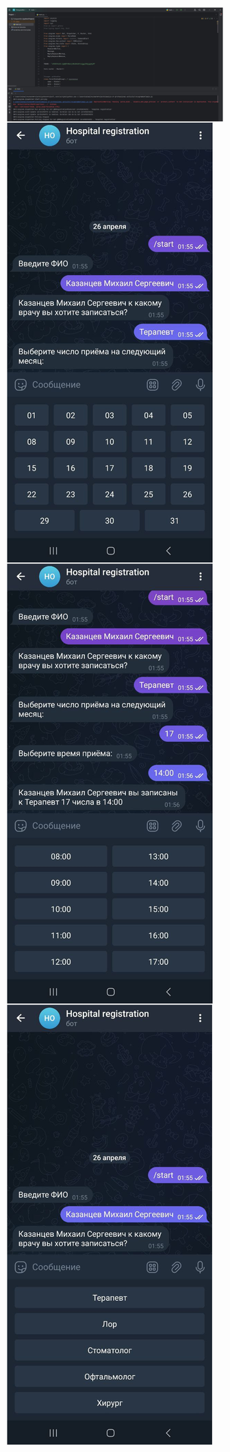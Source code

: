 ![Result](images/image1.jpg)
![Result](images/image2.JPG)
![Result](images/image3.JPG)
![Result](images/image4.JPG)